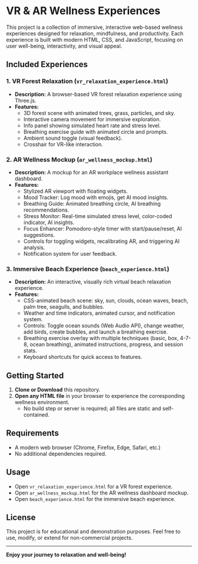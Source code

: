 # VR & AR Wellness Experiences

This project is a collection of immersive, interactive web-based wellness experiences designed for relaxation, mindfulness, and productivity. Each experience is built with modern HTML, CSS, and JavaScript, focusing on user well-being, interactivity, and visual appeal.

## Included Experiences

### 1. VR Forest Relaxation (`vr_relaxation_experience.html`)
- **Description:** A browser-based VR forest relaxation experience using Three.js.
- **Features:**
  - 3D forest scene with animated trees, grass, particles, and sky.
  - Interactive camera movement for immersive exploration.
  - Info panel showing simulated heart rate and stress level.
  - Breathing exercise guide with animated circle and prompts.
  - Ambient sound toggle (visual feedback).
  - Crosshair for VR-like interaction.

### 2. AR Wellness Mockup (`ar_wellness_mockup.html`)
- **Description:** A mockup for an AR workplace wellness assistant dashboard.
- **Features:**
  - Stylized AR viewport with floating widgets.
  - Mood Tracker: Log mood with emojis, get AI mood insights.
  - Breathing Guide: Animated breathing circle, AI breathing recommendations.
  - Stress Monitor: Real-time simulated stress level, color-coded indicator, AI insights.
  - Focus Enhancer: Pomodoro-style timer with start/pause/reset, AI suggestions.
  - Controls for toggling widgets, recalibrating AR, and triggering AI analysis.
  - Notification system for user feedback.

### 3. Immersive Beach Experience (`beach_experience.html`)
- **Description:** An interactive, visually rich virtual beach relaxation experience.
- **Features:**
  - CSS-animated beach scene: sky, sun, clouds, ocean waves, beach, palm tree, seagulls, and bubbles.
  - Weather and time indicators, animated cursor, and notification system.
  - Controls: Toggle ocean sounds (Web Audio API), change weather, add birds, create bubbles, and launch a breathing exercise.
  - Breathing exercise overlay with multiple techniques (basic, box, 4-7-8, ocean breathing), animated instructions, progress, and session stats.
  - Keyboard shortcuts for quick access to features.

## Getting Started

1. **Clone or Download** this repository.
2. **Open any HTML file** in your browser to experience the corresponding wellness environment.
   - No build step or server is required; all files are static and self-contained.

## Requirements
- A modern web browser (Chrome, Firefox, Edge, Safari, etc.)
- No additional dependencies required.

## Usage
- Open `vr_relaxation_experience.html` for a VR forest experience.
- Open `ar_wellness_mockup.html` for the AR wellness dashboard mockup.
- Open `beach_experience.html` for the immersive beach experience.

## License
This project is for educational and demonstration purposes. Feel free to use, modify, or extend for non-commercial projects.

---

**Enjoy your journey to relaxation and well-being!**
